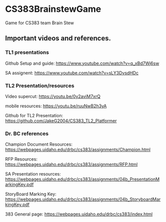 # CS383BrainstewGame
Game for CS383 team Brain Stew

## Important videos and references.
### TL1 presentations
Github Setup and guide:
https://www.youtube.com/watch?v=q_xBd7Wj6sw

SA assignent:
https://www.youtube.com/watch?v=sLY3DvsdHDc

### TL2 Presentation/resources

Video supercut:  https://youtu.be/0y2aviM7xrQ

mobile resources:  https://youtu.be/ruuNwB2h3yA

Github for TL2 Presentation: https://github.com/JakeG2004/CS383_TL2_Platformer 

### Dr. BC references 
Champion Document Resources: https://webpages.uidaho.edu/drbc/cs383/assignments/Champion.html

RFP Resources: https://webpages.uidaho.edu/drbc/cs383/assignments/RFP.html

SA Presentation resources: https://webpages.uidaho.edu/drbc/cs383/assignments/04b_PresentationMarkingKey.pdf

StoryBoard Marking Key: https://webpages.uidaho.edu/drbc/cs383/assignments/04b_StoryboardMarkingKey.pdf

383 General page: https://webpages.uidaho.edu/drbc/cs383/index.html
